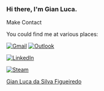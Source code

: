 ### Hi there, I'm Gian Luca.


Make Contact

You could find me at various places:

[![Gmail](https://img.shields.io/badge/Gmail--red)](mailto:luca.gian16@gmail.com)
[![Outlook](https://img.shields.io/badge/Outlook--lightblue)](mailto:luca.gian16@outlook.com)

[![LinkedIn](https://img.shields.io/badge/LinkedIn-gianfigueiredo-blue)](https://www.linkedin.com/in/gianfigueiredo/)

[![Steam](https://img.shields.io/badge/Steam-gian_luca_-black)](https://steamcommunity.com/id/gian_luca_/)



<div class="LI-profile-badge"  data-version="v1" data-size="medium" data-locale="pt_BR" data-type="horizontal" data-theme="dark" data-vanity="gianfigueiredo"><a class="LI-simple-link" href='https://br.linkedin.com/in/gianfigueiredo?trk=profile-badge'>Gian Luca da Silva Figueiredo</a></div>

<!--
**luca16s/luca16s** is a ✨ _special_ ✨ repository because its `README.md` (this file) appears on your GitHub profile.

Here are some ideas to get you started:

- 🔭 I’m currently working on ...
- 🌱 I’m currently learning ...
- 👯 I’m looking to collaborate on ...
- 🤔 I’m looking for help with ...
- 💬 Ask me about ...
- 📫 How to reach me: ...
- 😄 Pronouns: ...
- ⚡ Fun fact: ...
-->
